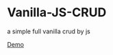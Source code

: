 # Vanilla-JS-CRUD
a simple full vanilla crud by js

[Demo](https://amiryxe.github.io/vanilla-js-crud/)
